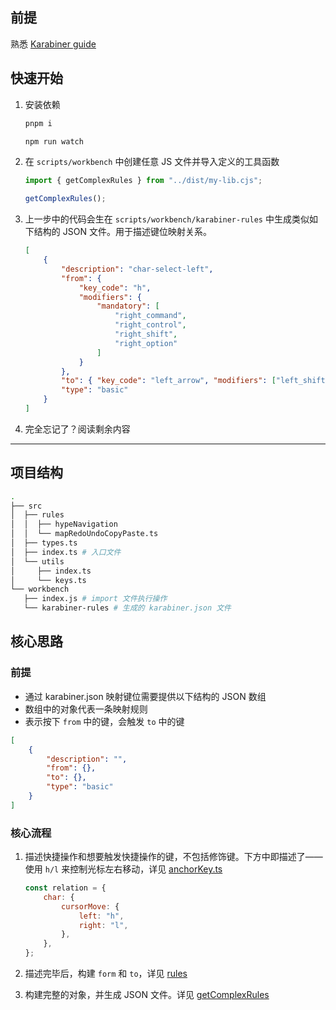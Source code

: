 ## 前提

熟悉 [Karabiner guide](../README.md)

## 快速开始

1. 安装依赖

    ```bash
    pnpm i

    npm run watch
    ```

2. 在 `scripts/workbench` 中创建任意 JS 文件并导入定义的工具函数

    ```javascript
    import { getComplexRules } from "../dist/my-lib.cjs";

    getComplexRules();
    ```

3. 上一步中的代码会生在 `scripts/workbench/karabiner-rules` 中生成类似如下结构的 JSON 文件。用于描述键位映射关系。

    ```json
    [
        {
            "description": "char-select-left",
            "from": {
                "key_code": "h",
                "modifiers": {
                    "mandatory": [
                        "right_command",
                        "right_control",
                        "right_shift",
                        "right_option"
                    ]
                }
            },
            "to": { "key_code": "left_arrow", "modifiers": ["left_shift"] },
            "type": "basic"
        }
    ]
    ```

4. 完全忘记了？阅读剩余内容

---

## 项目结构

```bash
.
├── src
│  ├── rules
│  │  ├── hypeNavigation
│  │  └── mapRedoUndoCopyPaste.ts
│  ├── types.ts
│  ├── index.ts # 入口文件
│  └── utils
│     ├── index.ts
│     └── keys.ts
└── workbench
   ├── index.js # import 文件执行操作
   └── karabiner-rules # 生成的 karabiner.json 文件
```

## 核心思路

### 前提

-   通过 karabiner.json 映射键位需要提供以下结构的 JSON 数组
-   数组中的对象代表一条映射规则
-   表示按下 `from` 中的键，会触发 `to` 中的键

```json
[
    {
        "description": "",
        "from": {},
        "to": {},
        "type": "basic"
    }
]
```

### 核心流程

1. 描述快捷操作和想要触发快捷操作的键，不包括修饰键。下方中即描述了——使用 `h/l` 来控制光标左右移动，详见 [anchorKey.ts](src/utils/anchorKey.ts)

    ```js
    const relation = {
        char: {
            cursorMove: {
                left: "h",
                right: "l",
            },
        },
    };
    ```

2. 描述完毕后，构建 `form` 和 `to`，详见 [rules](src/rules/mapRedoUndoCopyPaste.ts)
3. 构建完整的对象，并生成 JSON 文件。详见 [getComplexRules](https://github.com/HenryC-3/dotfiles/blob/5c3fdb491cfe19d6f4c7b8ae1f6dee51aa8a96d9/keyboard/karabiner/scripts/src/utils/index.ts#L5-L29)
